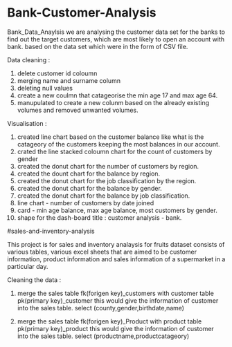# Bank-Customer-Analysis

Bank_Data_Anaylsis
   we are analysing the customer data set for the banks to find out the target customers, which are most likely to open an account with bank. based on the data set which were in the form of CSV file.

Data cleaning :

1. delete customer id coloumn
2. merging name and surname column
3. deleting null values
4. create a new coulmn that catageorise the min age 17  and max age 64.
5. manupulated to create a new colunm based on the already existing volumes and removed unwanted volumes.

Visualisation :

1. created line chart based on the customer balance like what is the catageory of the customers keeping the most balances in our account.
2. crated the line stacked coloumn chart for the count of customers by gender
3. created the donut chart for the number of customers by region.
4. created the dount chart for the balance by region.
5. created the donut chart for the job classification by the region.
6. created the donut chart for the balance by gender.
7. created the donut chart for the balance by job classification.
8. line chart - number of customers by date joined
9. card - min age balance, max age balance, most customers by gender.
10. shape for the dash-board title : customer analysis - bank.

#sales-and-inventory-analysis

   This  project is for sales and inventory analaysis for fruits dataset consists of various tables, various excel sheets that are aimed to be customer information, product information and sales information of a supermarket in a particular day.

Cleaning the data : 
1. merge the sales table fk(forigen key)_customers with customer table pk(primary key)_customer this would give the information of customer into the sales table. select (county,gender,birthdate,name)

2. merge the sales table fk(forigen key)_Product with product table pk(primary key)_product this would give the information of customer into the sales table. select (productname,productcatageory)
